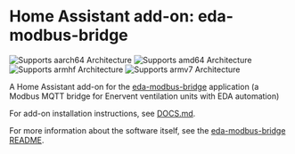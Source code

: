 # Home Assistant add-on: eda-modbus-bridge

![Supports aarch64 Architecture][aarch64-shield]
![Supports amd64 Architecture][amd64-shield]
![Supports armhf Architecture][armhf-shield]
![Supports armv7 Architecture][armv7-shield]

A Home Assistant add-on for the [eda-modbus-bridge](https://github.com/Jalle19/eda-modbus-bridge) application (a 
Modbus MQTT bridge for Enervent ventilation units with EDA automation)

For add-on installation instructions, see [DOCS.md](./DOCS.md).

For more information about the software itself, see the [eda-modbus-bridge README](https://github.com/Jalle19/eda-modbus-bridge/blob/master/README.md).

[aarch64-shield]: https://img.shields.io/badge/aarch64-yes-green.svg
[amd64-shield]: https://img.shields.io/badge/amd64-yes-green.svg
[armhf-shield]: https://img.shields.io/badge/armhf-yes-green.svg
[armv7-shield]: https://img.shields.io/badge/armv7-yes-green.svg
